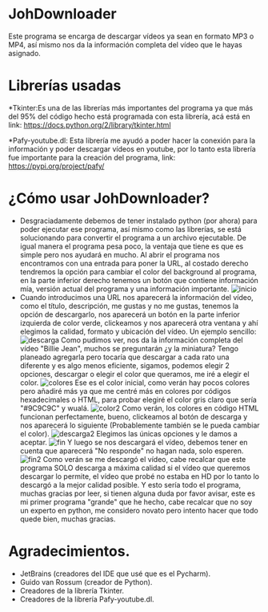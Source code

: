 # JohDownloader
Este programa se encarga de descargar vídeos ya sean en formato MP3 o MP4, así mismo nos da la información completa del vídeo que le hayas asignado.
# Librerías usadas

*Tkinter:Es una de las librerías más importantes del programa ya que más del 95% del código hecho está programada con esta librería, acá está en link: https://docs.python.org/2/library/tkinter.html

*Pafy-youtube.dl: Esta librería me ayudó a poder hacer la conexión para la información y poder descargar vídeos en youtube, por lo tanto esta librería fue importante para la creación del programa, link: https://pypi.org/project/pafy/

# ¿Cómo usar JohDownloader?

* Desgraciadamente debemos de tener instalado python (por ahora) para poder ejecutar ese programa, así mismo como las librerías, se está solucionando para convertir el programa a un archivo ejecutable. De igual manera el programa pesa poco, la ventaja que tiene es que es simple pero nos ayudará en mucho. Al abrir el programa nos encontramos con una entrada para poner la URL, al costado derecho tendremos la opción para cambiar el color del background al programa, en la parte inferior derecho tenemos un botón que contiene información mía, versión actual del programa y una información importante.
![inicio](https://i.imgur.com/OGdAWcj.png)
* Cuando introducimos una URL nos aparecerá la información del vídeo, como el título, descripción, me gustas y no me gustas, tenemos la opción de descargarlo, nos aparecerá un botón en la parte inferior izquierda de color verde, clickeamos y nos aparecerá otra ventana y ahí elegimos la calidad, formato y ubicación del vídeo. Un ejemplo sencillo:
![descarga](https://i.imgur.com/OLS7SGN.png)
Como pudimos ver, nos da la información completa del vídeo "Billie Jean", muchos se preguntarán ¿y la miniatura? Tengo planeado agregarla pero tocaría que descargar a cada rato una diferente y es algo menos eficiente, sigamos, podemos elegir 2 opciones, descargar o elegir el color que queramos, me iré a elegir el color. 
![colores](https://i.imgur.com/81Lre6h.png)
Ese es el color inicial, como verán hay pocos colores pero añadiré más ya que me centré más en colores por códigos hexadecimales o HTML, para probar elegiré el color gris claro que sería "#9C9C9C" y wualá.
![color2](https://i.imgur.com/TgcINPD.png)
Como verán, los colores en código HTML funcionan perfectamente, bueno, clickeamos al botón de descarga y nos aparecerá lo siguiente (Probablemente también se le pueda cambiar el color).
![descarga2](https://i.imgur.com/oS27l1t.png)
Elegimos las únicas opciones y le damos a aceptar.
![fin](https://i.imgur.com/OjbLo2g.png)
Y luego se nos descargará el vídeo, debemos tener en cuenta que aparecerá "No responde" no hagan nada, solo esperen.
![fin2](https://i.imgur.com/12FCAYN.png)
Como verán se me descargó el vídeo, cabe recalcar que este programa SOLO descarga a máxima calidad si el vídeo que queremos descargar lo permite, el vídeo que probé no estaba en HD por lo tanto lo descargó a la mejor calidad posible.
Y esto sería todo el programa, muchas gracias por leer, si tienen alguna duda por favor avisar, este es mi primer programa "grande" que he hecho, cabe recalcar que no soy un experto en python, me considero novato pero intento hacer que todo quede bien, muchas gracias.

# Agradecimientos.
* JetBrains (creadores del IDE que usé que es el Pycharm).
* Guido van Rossum (creador de Python).
* Creadores de la librería Tkinter.
* Creadores de la librería Pafy-youtube.dl.
